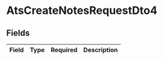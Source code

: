 # AtsCreateNotesRequestDto4


## Fields

| Field       | Type        | Required    | Description |
| ----------- | ----------- | ----------- | ----------- |